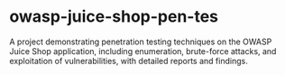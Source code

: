# owasp-juice-shop-pen-tes
A project demonstrating penetration testing techniques on the OWASP Juice Shop application, including enumeration, brute-force attacks, and exploitation of vulnerabilities, with detailed reports and findings.
